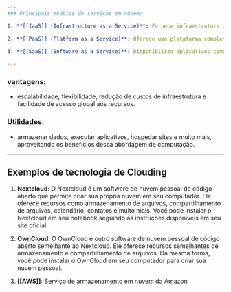 ```yaml
--- 
### Principais modelos de serviços em nuvem:

1. **[[IaaS]] (Infrastructure as a Service)**: Fornece infraestrutura de computação, como máquinas virtuais, servidores, armazenamento e redes, permitindo que os usuários criem e gerenciem seus próprios ambientes de computação virtual.
    
2. **[[PaaS]] (Platform as a Service)**: Oferece uma plataforma completa de desenvolvimento e execução de aplicativos, permitindo que os desenvolvedores construam, hospedem e gerenciem seus aplicativos sem se preocupar com a complexidade da infraestrutura subjacente.
    
3. **[[SaaS]] (Software as a Service)**: Disponibiliza aplicativos completos pela internet, permitindo que os usuários acessem e utilizem esses aplicativos através de um navegador da web, sem precisar instalá-los em seus dispositivos.

--- 
```

### vantagens:

- escalabilidade, flexibilidade, redução de custos de infraestrutura e facilidade de acesso global aos recursos. 

### Utilidades: 

- armazenar dados, executar aplicativos, hospedar sites e muito mais, aproveitando os benefícios dessa abordagem de computação.

--- 
## Exemplos de tecnologia de Clouding

1. **Nextcloud**: O Nextcloud é um software de nuvem pessoal de código aberto que permite criar sua própria nuvem em seu computador. Ele oferece recursos como armazenamento de arquivos, compartilhamento de arquivos, calendário, contatos e muito mais. Você pode instalar o Nextcloud em seu notebook seguindo as instruções disponíveis em seu site oficial.
    
2. **OwnCloud**: O OwnCloud é outro software de nuvem pessoal de código aberto semelhante ao Nextcloud. Ele oferece recursos semelhantes de armazenamento e compartilhamento de arquivos. Da mesma forma, você pode instalar o OwnCloud em seu computador para criar sua nuvem pessoal.
	
 3. **[[AWS]]:** Serviço de armazenamento em nuvem da Amazon 